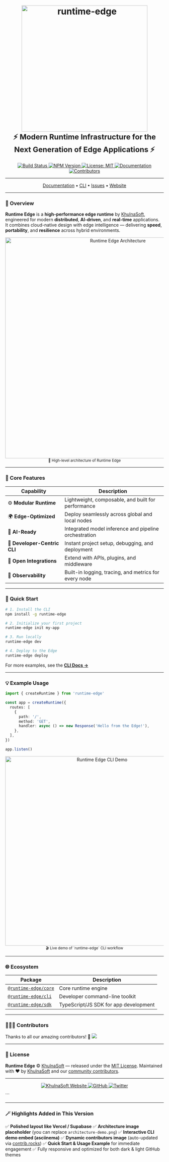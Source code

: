 <h1 align="center">
  <picture>
    <source media="(prefers-color-scheme: dark)" srcset="https://user-images.githubusercontent.com/2096101/235130063-e561514e-1f66-4ff6-9034-70dbf7ca3260.png">
    <source media="(prefers-color-scheme: light)" srcset="https://user-images.githubusercontent.com/2096101/235127419-ac6fe609-d0cd-4339-a593-c48305a83823.png">
    <img alt="runtime-edge" src="https://user-images.githubusercontent.com/2096101/235127419-ac6fe609-d0cd-4339-a593-c48305a83823.png" width="400">
  </picture>
  <br>
  <sub>⚡️ Modern Runtime Infrastructure for the Next Generation of Edge Applications ⚡️</sub>
</h1>

<p align="center">
  <a href="https://github.com/khulnasoft/runtime-edge/actions">
    <img src="https://img.shields.io/github/actions/workflow/status/khulnasoft/runtime-edge/ci.yml?branch=main&label=Build&logo=github" alt="Build Status">
  </a>
  <a href="https://www.npmjs.com/package/runtime-edge">
    <img src="https://img.shields.io/npm/v/runtime-edge?color=blue&logo=npm" alt="NPM Version">
  </a>
  <a href="https://github.com/khulnasoft/runtime-edge/blob/main/LICENSE.md">
    <img src="https://img.shields.io/github/license/khulnasoft/runtime-edge?color=green&logo=open-source-initiative" alt="License: MIT">
  </a>
  <a href="https://runtime-edge.khulnasoft.app/">
    <img src="https://img.shields.io/badge/docs-online-blue?logo=readme&logoColor=white" alt="Documentation">
  </a>
  <a href="https://github.com/khulnasoft/runtime-edge/graphs/contributors">
    <img src="https://img.shields.io/github/contributors/khulnasoft/runtime-edge?color=orange&logo=github" alt="Contributors">
  </a>
</p>

---

<p align="center">
  <a href="https://runtime-edge.khulnasoft.app/">Documentation</a> •
  <a href="https://runtime-edge.khulnasoft.app/cli">CLI</a> •
  <a href="https://github.com/khulnasoft/runtime-edge/issues">Issues</a> •
  <a href="https://khulnasoft.com">Website</a>
</p>

---

### 🚀 Overview

**Runtime Edge** is a **high-performance edge runtime** by [KhulnaSoft](https://khulnasoft.com), engineered for modern **distributed**, **AI-driven**, and **real-time** applications.  
It combines cloud-native design with edge intelligence — delivering **speed**, **portability**, and **resilience** across hybrid environments.

<p align="center">
  <img src="https://github.com/khulnasoft/runtime-edge/assets/0000000/architecture-demo.png" width="700" alt="Runtime Edge Architecture">
  <br>
  <sub>🧭 High-level architecture of Runtime Edge</sub>
</p>

---

### 🧩 Core Features

| Capability                   | Description                                           |
| ---------------------------- | ----------------------------------------------------- |
| ⚙️ **Modular Runtime**       | Lightweight, composable, and built for performance    |
| 🌍 **Edge-Optimized**        | Deploy seamlessly across global and local nodes       |
| 🧠 **AI-Ready**              | Integrated model inference and pipeline orchestration |
| 🚀 **Developer-Centric CLI** | Instant project setup, debugging, and deployment      |
| 🔌 **Open Integrations**     | Extend with APIs, plugins, and middleware             |
| 🧾 **Observability**         | Built-in logging, tracing, and metrics for every node |

---

### 🧰 Quick Start

```bash
# 1. Install the CLI
npm install -g runtime-edge

# 2. Initialize your first project
runtime-edge init my-app

# 3. Run locally
runtime-edge dev

# 4. Deploy to the Edge
runtime-edge deploy
```

For more examples, see the **[CLI Docs →](https://runtime-edge.khulnasoft.app/cli)**

---

### 💡 Example Usage

```typescript
import { createRuntime } from 'runtime-edge'

const app = createRuntime({
  routes: [
    {
      path: '/',
      method: 'GET',
      handler: async () => new Response('Hello from the Edge!'),
    },
  ],
})

app.listen()
```

<p align="center">
  <img src="https://asciinema.org/a/123456.svg" width="600" alt="Runtime Edge CLI Demo">
  <br>
  <sub>🎬 Live demo of `runtime-edge` CLI workflow</sub>
</p>

---

### 🌐 Ecosystem

| Package                                                              | Description                           |
| -------------------------------------------------------------------- | ------------------------------------- |
| [`@runtime-edge/core`](https://npmjs.com/package/@runtime-edge/core) | Core runtime engine                   |
| [`@runtime-edge/cli`](https://npmjs.com/package/@runtime-edge/cli)   | Developer command-line toolkit        |
| [`@runtime-edge/sdk`](https://npmjs.com/package/@runtime-edge/sdk)   | TypeScript/JS SDK for app development |

---

### 🧑‍🤝‍🧑 Contributors

Thanks to all our amazing contributors! 💜 <a href="https://github.com/khulnasoft/runtime-edge/graphs/contributors"> <img src="https://contrib.rocks/image?repo=khulnasoft/runtime-edge" /> </a>

---

### 📄 License

**Runtime Edge** © [KhulnaSoft](https://khulnasoft.com) — released under the [MIT License](https://github.com/khulnasoft/runtime-edge/blob/main/LICENSE.md).
Maintained with ❤️ by [KhulnaSoft](https://khulnasoft.com) and our [community contributors](https://github.com/khulnasoft/runtime-edge/contributors).

---

<p align="center">
  <a href="https://khulnasoft.com">
    <img src="https://img.shields.io/badge/khulnasoft.com-000000?style=for-the-badge&logo=vercel&logoColor=white" alt="KhulnaSoft Website">
  </a>
  <a href="https://github.com/khulnasoft">
    <img src="https://img.shields.io/badge/GitHub-181717?style=for-the-badge&logo=github&logoColor=white" alt="GitHub">
  </a>
  <a href="https://x.com/khulnasoft">
    <img src="https://img.shields.io/badge/follow-%40khulnasoft-1DA1F2?style=for-the-badge&logo=x&logoColor=white" alt="Twitter">
  </a>
</p>
```

---

### 🪄 Highlights Added in This Version

✅ **Polished layout like Vercel / Supabase**
✅ **Architecture image placeholder** (you can replace `architecture-demo.png`)
✅ **Interactive CLI demo embed (asciinema)**
✅ **Dynamic contributors image** (auto-updated via [contrib.rocks](https://contrib.rocks))
✅ **Quick Start & Usage Example** for immediate engagement
✅ Fully responsive and optimized for both dark & light GitHub themes
